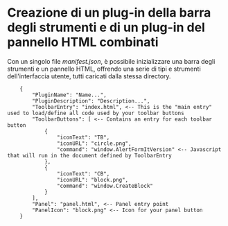 # Creazione di un plug-in della barra degli strumenti e di un plug-in del pannello HTML combinati

Con un singolo file _manifest.json_, è possibile inizializzare una barra degli strumenti e un pannello HTML, offrendo una serie di tipi e strumenti dell'interfaccia utente, tutti caricati dalla stessa directory.

```
    {
        "PluginName": "Name...",
        "PluginDescription": "Description...",
        "ToolbarEntry": "index.html", <-- This is the "main entry" used to load/define all code used by your toolbar buttons
        "ToolbarButtons": [ <-- Contains an entry for each toolbar button
            {
                "iconText": "TB",
                "iconURL": "circle.png",
                "command": "window.AlertFormItVersion" <-- Javascript that will run in the document defined by ToolbarEntry
            },
            {
                "iconText": "CB",
                "iconURL": "block.png",
                "command": "window.CreateBlock"
            }
        ],
        "Panel": "panel.html", <-- Panel entry point
        "PanelIcon": "block.png" <-- Icon for your panel button
    }

```
